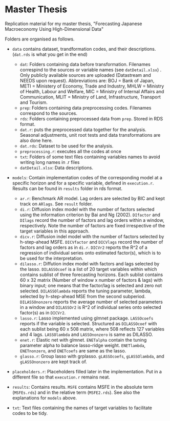 # Master Thesis
Replication material for my master thesis, "Forecasting Japanese Macroeconomy Using High-Dimensional Data"  

Folders are organised as follows.  
* `data` contains dataset, trandformation codes, and their descriptions. (`dat.rds` is what you get in the end)  
    * `dat`: Folders containing data before transformation. Filenames correspind to the sources or variable names (see `datDetail.xlsx`) . Only publicly available sources are uploaded (Datastream and NEEDS upon request). Abbreviations are: BOJ = Bank of Japan, METI = Ministery of Economy, Trade and Industry, MHLW = Ministry of Health, Labour and Welfare, MIC = Ministry of Internal Affairs and Communication, MLIT = Ministry of Land, Infrastructure, Transport and Tourism. 
    * `prep`: Folders containing data preprocessing codes. Filenames correspond to the sources.  
    * `rds`: Folders containing preprocessed data from `prep`. Stored in RDS format.  
    * `dat.r`: puts the preprocessed data together for the analysis. Seasonal adjustments, unit root tests and data transformations are also done here.
    * `dat.rds`: Dataset to be used for the analysis.  
    * `preprocessing.r`: executes all the codes at once  
    * `txt`: Folders of some text files containing variables names to avoid writing long names in .r files
    * `datDetail.xlsx`: Data descriptions.  
  
* `models`: Contain implementation codes of the corresponding model at a specific horizon and for a specific variable, defined in `execution.r`. Results can be found in `results` folder in rds format.  
    * `ar.r`: Benchmark AR model. Lag orders are selected by BIC and kept track on `ARlags`. See `result` folder.  
    * `di.r`: Diffusion index model with the number of factors selected using the information criterion by Bai and Ng (2002). `DIfactor` and `DIlags` record the number of factors and lag orders within a window, respectively. Note the number of factors are fixed irrespective of the target variables in this approach.  
    * `dicv.r`: Diffusion indel model with the number of factors selected by h-step-ahead MSFE. `DICVfactor` and `DICVlags` record the number of factors and lag orders as in `di.r`. `DICVr2` reports the R^2 of a regression of individual series onto estimated factor(s), which is to be used for the interpretation.  
    * `dilasso.r`: Diffution index model with factors and lags selected by the lasso. `DILASSOcoef` is a list of 20 target variables within which contains sublist of three forecasting horizons. Each sublist contains 60 x 32 matrix (Number of window x number of factors & lags) with binary input; one means that the factor/lag is selected and zero not selected. `DILASSOlambda` reports the tuning parameter, lambda, selected by h-step-ahead MSE from the second subperiod. `DILASSOnonzero` reports the average number of selected parameters in a window and `DILASSOr2` is R^2 of individual series onto selected factor(s) as in `DICVr2`.  
    * `lasso.r`: Lasso implemented using glmnet package. `LASSOcoefs` reports if the variable is selected. Structured as `DILASSOcoef` with each sublist being 60 x 508 matrix, where 508 reflects 127 variables and 4 lags. `LASSOlambda` and `LASSOnonzero` is same as DILASSO.  
    * `enet.r`: Elastic net with glmnet. `ENETalpha` contain the tuning parameter alpha to balance lasso-ridge weight. `ENETlambda`, `ENETnonzero`, and `ENETcoefs` are same as the lasso.  
    * `glasso.r`: Group lasso with grplasso. `gLASSOcoefs`, `gLASSOlambda`, and `gLASSOnonzero` are kept track of.  

* `placeholders.r`: Placeholders filled later in the implementation. Put in a different file so that `execution.r` remains neat.  
* `results`: Contains results. `MSFE` contains MSFE in the absolute term (`MSFEs.rds`) and in the relative term (`MSFE2.rds`). See also the explanations for `models` above.   
* `txt`: Text files containing the names of target variables to facilitate codes to be tidy.      
